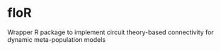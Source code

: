 # floR
Wrapper R package to implement circuit theory-based connectivity for dynamic meta-population models

